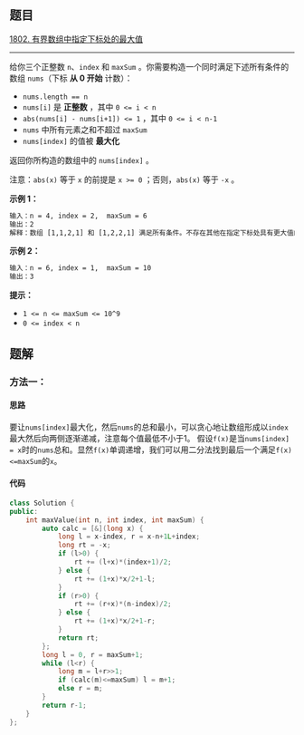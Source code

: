 ## 题目

[1802. 有界数组中指定下标处的最大值](https://leetcode.cn/problems/maximum-value-at-a-given-index-in-a-bounded-array/)

---

给你三个正整数 `n`、`index` 和 `maxSum` 。你需要构造一个同时满足下述所有条件的数组 `nums`（下标 **从 0 开始** 计数）：

-   `nums.length == n`
-   `nums[i]` 是 **正整数** ，其中 `0 <= i < n`
-   `abs(nums[i] - nums[i+1]) <= 1` ，其中 `0 <= i < n-1`
-   `nums` 中所有元素之和不超过 `maxSum`
-   `nums[index]` 的值被 **最大化**

返回你所构造的数组中的 `nums[index]` 。

注意：`abs(x)` 等于 `x` 的前提是 `x >= 0` ；否则，`abs(x)` 等于 `-x` 。

  

**示例 1：**

```txt
输入：n = 4, index = 2,  maxSum = 6
输出：2
解释：数组 [1,1,2,1] 和 [1,2,2,1] 满足所有条件。不存在其他在指定下标处具有更大值的有效数组。
```

**示例 2：**

```txt
输入：n = 6, index = 1,  maxSum = 10
输出：3
```
  

**提示：**

-   `1 <= n <= maxSum <= 10^9`
-   `0 <= index < n`

  

## 题解

### 方法一：

#### 思路

要让`nums[index]`最大化，然后`nums`的总和最小，可以贪心地让数组形成以`index`最大然后向两侧逐渐递减，注意每个值最低不小于1。
假设`f(x)`是当`nums[index] = x`时的`nums`总和。显然`f(x)`单调递增，我们可以用二分法找到最后一个满足`f(x)<=maxSum`的`x`。

#### 代码

```cpp
class Solution {
public:
    int maxValue(int n, int index, int maxSum) {
        auto calc = [&](long x) {
            long l = x-index, r = x-n+1L+index;
            long rt = -x;
            if (l>0) {
                rt += (l+x)*(index+1)/2;
            } else {
                rt += (1+x)*x/2+1-l;
            }
            if (r>0) {
                rt += (r+x)*(n-index)/2;
            } else {
                rt += (1+x)*x/2+1-r;
            }
            return rt;
        };
        long l = 0, r = maxSum+1;
        while (l<r) {
            long m = l+r>>1;
            if (calc(m)<=maxSum) l = m+1;
            else r = m;
        }
        return r-1;
    }
};
```
